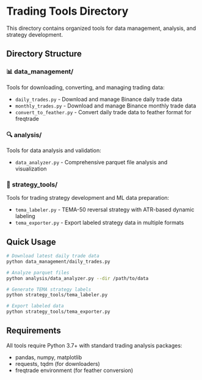 # Trading Tools Directory

This directory contains organized tools for data management, analysis, and strategy development.

## Directory Structure

### 📊 **data_management/**
Tools for downloading, converting, and managing trading data:
- `daily_trades.py` - Download and manage Binance daily trade data
- `monthly_trades.py` - Download and manage Binance monthly trade data  
- `convert_to_feather.py` - Convert daily trade data to feather format for freqtrade

### 🔍 **analysis/**
Tools for data analysis and validation:
- `data_analyzer.py` - Comprehensive parquet file analysis and visualization

### 🎯 **strategy_tools/**
Tools for trading strategy development and ML data preparation:
- `tema_labeler.py` - TEMA-50 reversal strategy with ATR-based dynamic labeling
- `tema_exporter.py` - Export labeled strategy data in multiple formats

## Quick Usage

```bash
# Download latest daily trade data
python data_management/daily_trades.py

# Analyze parquet files
python analysis/data_analyzer.py --dir /path/to/data

# Generate TEMA strategy labels
python strategy_tools/tema_labeler.py

# Export labeled data
python strategy_tools/tema_exporter.py
```

## Requirements

All tools require Python 3.7+ with standard trading analysis packages:
- pandas, numpy, matplotlib
- requests, tqdm (for downloaders)
- freqtrade environment (for feather conversion)


